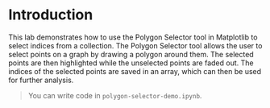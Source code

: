 # Introduction

This lab demonstrates how to use the Polygon Selector tool in Matplotlib to select indices from a collection. The Polygon Selector tool allows the user to select points on a graph by drawing a polygon around them. The selected points are then highlighted while the unselected points are faded out. The indices of the selected points are saved in an array, which can then be used for further analysis.

> You can write code in `polygon-selector-demo.ipynb`.
